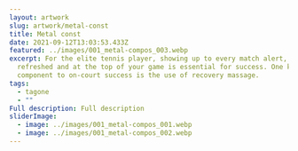 ```yaml
---
layout: artwork
slug: artwork/metal-const
title: Metal const
date: 2021-09-12T13:03:53.433Z
featured: ../images/001_metal-compos_003.webp
excerpt: For the elite tennis player, showing up to every match alert,
  refreshed and at the top of your game is essential for success. One key
  component to on-court success is the use of recovery massage.
tags:
  - tagone
  - ""
Full description: Full description
sliderImage:
  - image: ../images/001_metal-compos_001.webp
  - image: ../images/001_metal-compos_002.webp
---
```

